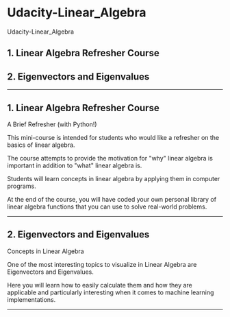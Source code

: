 # Udacity-Linear_Algebra
Udacity-Linear_Algebra

## 1. Linear Algebra Refresher Course

## 2. Eigenvectors and Eigenvalues

-------

## 1. Linear Algebra Refresher Course
A Brief Refresher (with Python!)

This mini-course is intended for students who would like a refresher on the basics of linear algebra. 

The course attempts to provide the motivation for "why" linear algebra is important in addition to "what" linear algebra is.

Students will learn concepts in linear algebra by applying them in computer programs. 

At the end of the course, you will have coded your own personal library of linear algebra functions that you can use to solve real-world problems.

-------


## 2. Eigenvectors and Eigenvalues
Concepts in Linear Algebra

One of the most interesting topics to visualize in Linear Algebra are Eigenvectors and Eigenvalues. 

Here you will learn how to easily calculate them and how they are applicable and particularly interesting when it comes to machine learning implementations.

-------


